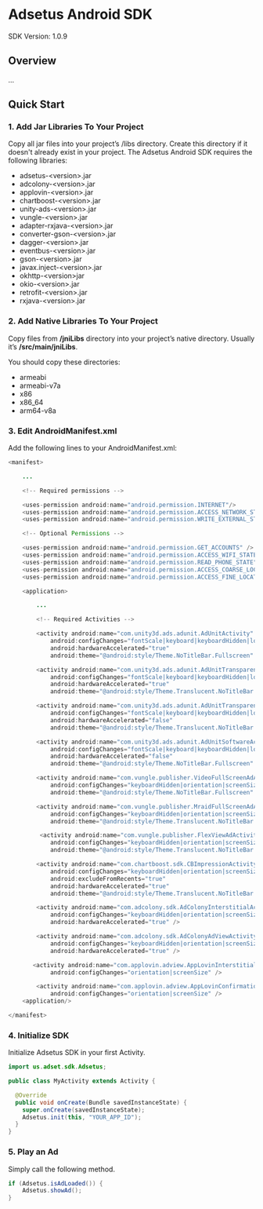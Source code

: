 # Adsetus Android SDK
SDK Version: 1.0.9

## Overview
...

## Quick Start
### 1. Add Jar Libraries To Your Project

Copy all jar files into your project’s /libs directory. Create this directory if it doesn't already exist in your project.
The Adsetus Android SDK requires the following libraries:

* adsetus-\<version>.jar
* adcolony-\<version>.jar
* applovin-\<version>.jar
* chartboost-\<version>.jar
* unity-ads-\<version>.jar
* vungle-\<version>.jar
* adapter-rxjava-\<version>.jar
* converter-gson-\<version>.jar
* dagger-\<version>.jar
* eventbus-\<version>.jar
* gson-\<version>.jar
* javax.inject-\<version>.jar
* okhttp-\<version>jar
* okio-\<version>.jar
* retrofit-\<version>.jar
* rxjava-\<version>.jar

### 2. Add Native Libraries To Your Project

Copy files from **/jniLibs** directory into your project’s native directory. Usually it’s **/src/main/jniLibs**.

You should copy these directories:
* armeabi
* armeabi-v7a
* x86
* x86_64
* arm64-v8a

### 3. Edit AndroidManifest.xml

Add the following lines to your AndroidManifest.xml:

```Java
<manifest>

    ...

    <!-- Required permissions -->

    <uses-permission android:name="android.permission.INTERNET"/>
    <uses-permission android:name="android.permission.ACCESS_NETWORK_STATE"/>
    <uses-permission android:name="android.permission.WRITE_EXTERNAL_STORAGE"/>

    <!-- Optional Permissions -->

    <uses-permission android:name="android.permission.GET_ACCOUNTS" />
    <uses-permission android:name="android.permission.ACCESS_WIFI_STATE"/>
    <uses-permission android:name="android.permission.READ_PHONE_STATE" />
    <uses-permission android:name="android.permission.ACCESS_COARSE_LOCATION" />
    <uses-permission android:name="android.permission.ACCESS_FINE_LOCATION" />

    <application>

        ...

        <!-- Required Activities -->

        <activity android:name="com.unity3d.ads.adunit.AdUnitActivity"
            android:configChanges="fontScale|keyboard|keyboardHidden|locale|mnc|mcc|navigation|orientation|screenLayout|screenSize|smallestScreenSize|uiMode|touchscreen"
            android:hardwareAccelerated="true"
            android:theme="@android:style/Theme.NoTitleBar.Fullscreen" />

        <activity android:name="com.unity3d.ads.adunit.AdUnitTransparentActivity"
            android:configChanges="fontScale|keyboard|keyboardHidden|locale|mnc|mcc|navigation|orientation|screenLayout|screenSize|smallestScreenSize|uiMode|touchscreen"
            android:hardwareAccelerated="true"
            android:theme="@android:style/Theme.Translucent.NoTitleBar.Fullscreen" />

        <activity android:name="com.unity3d.ads.adunit.AdUnitTransparentSoftwareActivity"
            android:configChanges="fontScale|keyboard|keyboardHidden|locale|mnc|mcc|navigation|orientation|screenLayout|screenSize|smallestScreenSize|uiMode|touchscreen"
            android:hardwareAccelerated="false"
            android:theme="@android:style/Theme.Translucent.NoTitleBar.Fullscreen" />

        <activity android:name="com.unity3d.ads.adunit.AdUnitSoftwareActivity"
            android:configChanges="fontScale|keyboard|keyboardHidden|locale|mnc|mcc|navigation|orientation|screenLayout|screenSize|smallestScreenSize|uiMode|touchscreen"
            android:hardwareAccelerated="false"
            android:theme="@android:style/Theme.NoTitleBar.Fullscreen" />

        <activity android:name="com.vungle.publisher.VideoFullScreenAdActivity"
            android:configChanges="keyboardHidden|orientation|screenSize|screenLayout|smallestScreenSize"
            android:theme="@android:style/Theme.NoTitleBar.Fullscreen" />

        <activity android:name="com.vungle.publisher.MraidFullScreenAdActivity"
            android:configChanges="keyboardHidden|orientation|screenSize|screenLayout|smallestScreenSize"
            android:theme="@android:style/Theme.Translucent.NoTitleBar.Fullscreen" />

         <activity android:name="com.vungle.publisher.FlexViewAdActivity"
            android:configChanges="keyboardHidden|orientation|screenSize|screenLayout|smallestScreenSize"
            android:theme="@android:style/Theme.Translucent.NoTitleBar.Fullscreen"/>

        <activity android:name="com.chartboost.sdk.CBImpressionActivity"
            android:configChanges="keyboardHidden|orientation|screenSize"
            android:excludeFromRecents="true"
            android:hardwareAccelerated="true"
            android:theme="@android:style/Theme.Translucent.NoTitleBar.Fullscreen" />

        <activity android:name="com.adcolony.sdk.AdColonyInterstitialActivity"
            android:configChanges="keyboardHidden|orientation|screenSize"
            android:hardwareAccelerated="true" />

        <activity android:name="com.adcolony.sdk.AdColonyAdViewActivity"
            android:configChanges="keyboardHidden|orientation|screenSize"
            android:hardwareAccelerated="true" />

       <activity android:name="com.applovin.adview.AppLovinInterstitialActivity"
            android:configChanges="orientation|screenSize" />

        <activity android:name="com.applovin.adview.AppLovinConfirmationActivity"
            android:configChanges="orientation|screenSize" />
    <application/>

</manifest>
```

### 4. Initialize SDK

Initialize Adsetus SDK in your first Activity.

```Java
import us.adset.sdk.Adsetus;

public class MyActivity extends Activity {

  @Override
  public void onCreate(Bundle savedInstanceState) {
    super.onCreate(savedInstanceState);
    Adsetus.init(this, "YOUR_APP_ID");	
  }
}
```

### 5. Play an Ad

Simply call the following method.

```Java
if (Adsetus.isAdLoaded()) {
    Adsetus.showAd();
}
```
